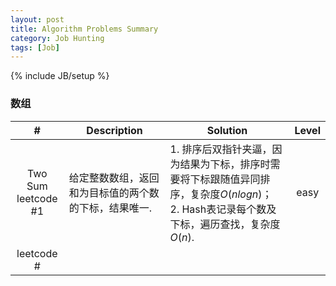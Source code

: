 ```yaml
---
layout: post
title: Algorithm Problems Summary
category: Job Hunting
tags: [Job]
---
```

{% include JB/setup %}

### 数组

| # | Description | Solution | Level |
|:-:|-------------|----------|:-----:|
| Two Sum <br> leetcode #1 | 给定整数数组，返回和为目标值的两个数的下标，结果唯一. | 1. 排序后双指针夹逼，因为结果为下标，排序时需要将下标跟随值异同排序，复杂度$O(nlogn)$；<br> 2. Hash表记录每个数及下标，遍历查找，复杂度$O(n)$. | easy |
| leetcode # | | | |

